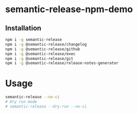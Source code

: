 # semantic-release-npm-demo

## Installation

```bash
npm i -g semantic-release
npm i -g @semantic-release/changelog
npm i -g @semantic-release/github
npm i -g @semantic-release/exec
npm i -g @semantic-release/git
npm i -g @semantic-release/release-notes-generator
```

# Usage

```bash
semantic-release --no-ci
# Dry run mode
# semantic-release --dry-run --no-ci
```